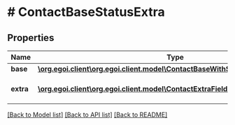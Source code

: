 # # ContactBaseStatusExtra

## Properties

Name | Type | Description | Notes
------------ | ------------- | ------------- | -------------
**base** | [**\org.egoi.client\org.egoi.client.model\ContactBaseWithStatusFieldsSchemaBase**](ContactBaseWithStatusFieldsSchemaBase.md) |  | [optional] 
**extra** | [**\org.egoi.client\org.egoi.client.model\ContactExtraFields[]**](ContactExtraFields.md) | Array of the contact&#39;s extra fields | [optional] 

[[Back to Model list]](../../README.md#documentation-for-models) [[Back to API list]](../../README.md#documentation-for-api-endpoints) [[Back to README]](../../README.md)


